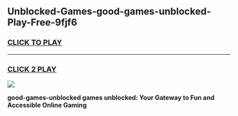 
## Unblocked-Games-good-games-unblocked-Play-Free-9fjf6
<h3>
<a href="https://premium76.site?title=good-games-unblocked&ref=10A">CLICK TO PLAY</a></h3>
<hr>

<h3>
<a href="https://premium76.site?title=good-games-unblocked&ref=10A">CLICK 2 PLAY</a>
  
</h3>

<a href="https://premium76.site?title=good-games-unblocked&ref=10A"><img src="https://clearcache.store/games.png"></a>


**good-games-unblocked games unblocked: Your Gateway to Fun and Accessible Online Gaming**
